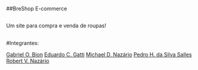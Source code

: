 ##BreShop E-commerce
##

Um site para compra e venda de roupas!
##

#Integrantes:

[Gabriel O. Bion](https://github.com/bion23ouriquess)
[Eduardo C. Gatti](https://github.com/eduardgatti)
[Michael D. Nazário](https://github.com/michaelnazaio)
[Pedro H. da Silva Salles](https://github.com/pedroking2310)
[Robert V. Nazário](https://github.com/rvnaza)
